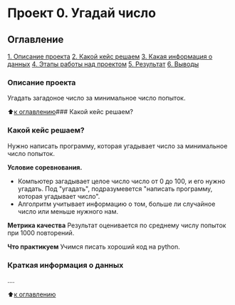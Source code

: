 # Проект 0. Угадай число

## Оглавление
[1. Описание проекта](______)
[2. Какой кейс решаем](______)
[3. Какая информация о данных](______)
[4. Этапы работы над проектом](______)
[5. Результат](_______)
[6. Выводы](__________)

### Описание проекта
Угадать загадоное число за минимальное число попыток.

:arrow_up:[к оглавлению](______)### Какой кейс решаем?


### Какой кейс решаем?
Нужно написать программу, которая угадывает число за минимальное число попыток.

**Условие соревнования.**
- Компьютер загадывает целое число число от 0 до 100, и его нужно угадать. Под "угадать", подразумевется "написать программу, которая угадывает число".
- Алголритм учитывает информацию о том, больше ли случайное число или меньше нужного нам.

**Метрика качества**
Результат оценивается по среднему числу попыток при 1000 повторений.

**Что практикуем**
Учимся писать хороший код на python.


### Краткая информация о данных
....

:arrow_up:[к оглавлению](____)